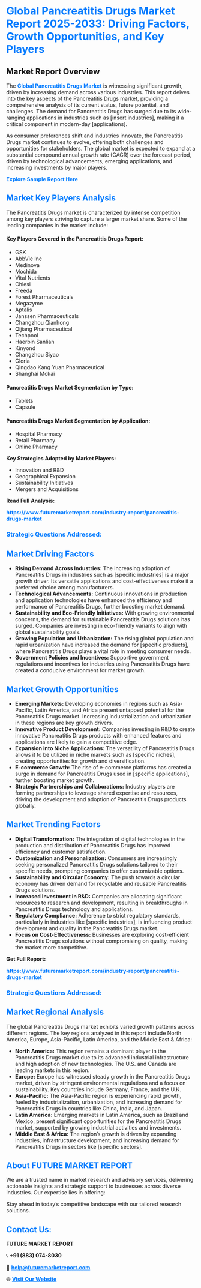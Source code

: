 <h1 style="color: #007BFF;">Global Pancreatitis Drugs Market Report 2025-2033: Driving Factors, Growth Opportunities, and Key Players</h1>

<section id="overview">
<h2>Market Report Overview</h2>
<p>The <a href="https://www.futuremarketreport.com/industry-report/pancreatitis-drugs-market" style="color: #007BFF; text-decoration: none;"><strong>Global Pancreatitis Drugs Market</strong></a> is witnessing significant growth, driven by increasing demand across various industries. This report delves into the key aspects of the Pancreatitis Drugs market, providing a comprehensive analysis of its current status, future potential, and challenges. The demand for Pancreatitis Drugs has surged due to its wide-ranging applications in industries such as [insert industries], making it a critical component in modern-day [applications].</p>
<p>As consumer preferences shift and industries innovate, the Pancreatitis Drugs market continues to evolve, offering both challenges and opportunities for stakeholders. The global market is expected to expand at a substantial compound annual growth rate (CAGR) over the forecast period, driven by technological advancements, emerging applications, and increasing investments by major players.</p>
</section>

<section id="overview">
<p><a href="https://www.futuremarketreport.com/request-sample/reportId=56917" style="color: #007BFF; text-decoration: none;"><strong>Explore Sample Report Here</strong></a></p>
</section>

<section id="key-players">
<h2 style="color: #007BFF;">Market Key Players Analysis</h2>
<p>The Pancreatitis Drugs market is characterized by intense competition among key players striving to capture a larger market share. Some of the leading companies in the market include:</p>
<h4>Key Players Covered in the Pancreatitis Drugs Report:</h4>
<ul><li>GSK</li><li>AbbVie Inc</li><li>Medinova</li><li>Mochida</li><li>Vital Nutrients</li><li>Chiesi</li><li>Freeda</li><li>Forest Pharmaceuticals</li><li>Megazyme</li><li>Aptalis</li><li>Janssen Pharmaceuticals</li><li>Changzhou Qianhong</li><li>Qijiang Pharmaceutical</li><li>Techpool</li><li>Haerbin Sanlian</li><li>Kinyond</li><li>Changzhou Siyao</li><li>Gloria</li><li>Qingdao Kang Yuan Pharmaceutical</li><li>Shanghai Mokai</li></ul>
<h4>Pancreatitis Drugs Market Segmentation by Type:</h4>
<ul><li>Tablets</li><li>Capsule</li></ul>

<h4>Pancreatitis Drugs Market Segmentation by Application:</h4>
<ul><li>Hospital Pharmacy</li><li>Retail Pharmacy</li><li>Online Pharmacy</li></ul>
<p><strong>Key Strategies Adopted by Market Players:</strong></p>
<ul>
<li>Innovation and R&D</li>
<li>Geographical Expansion</li>
<li>Sustainability Initiatives</li>
<li>Mergers and Acquisitions</li>
</ul>
</section>

<section>
<p><strong>Read Full Analysis: </strong></p><a href="https://www.futuremarketreport.com/industry-report/pancreatitis-drugs-market" style="color: #007BFF; text-decoration: none;"><strong>https://www.futuremarketreport.com/industry-report/pancreatitis-drugs-market</strong></a>
<h3 style="color: #007BFF;">Strategic Questions Addressed:</h3>
</section>

<section id="driving-factors">
<h2 style="color: #007BFF;">Market Driving Factors</h2>
<ul>
<li><strong>Rising Demand Across Industries:</strong> The increasing adoption of Pancreatitis Drugs in industries such as [specific industries] is a major growth driver. Its versatile applications and cost-effectiveness make it a preferred choice among manufacturers.</li>
<li><strong>Technological Advancements:</strong> Continuous innovations in production and application technologies have enhanced the efficiency and performance of Pancreatitis Drugs, further boosting market demand.</li>
<li><strong>Sustainability and Eco-Friendly Initiatives:</strong> With growing environmental concerns, the demand for sustainable Pancreatitis Drugs solutions has surged. Companies are investing in eco-friendly variants to align with global sustainability goals.</li>
<li><strong>Growing Population and Urbanization:</strong> The rising global population and rapid urbanization have increased the demand for [specific products], where Pancreatitis Drugs plays a vital role in meeting consumer needs.</li>
<li><strong>Government Policies and Incentives:</strong> Supportive government regulations and incentives for industries using Pancreatitis Drugs have created a conducive environment for market growth.</li>
</ul>
</section>

<section id="growth-opportunities">
<h2 style="color: #007BFF;">Market Growth Opportunities</h2>
<ul>
<li><strong>Emerging Markets:</strong> Developing economies in regions such as Asia-Pacific, Latin America, and Africa present untapped potential for the Pancreatitis Drugs market. Increasing industrialization and urbanization in these regions are key growth drivers.</li>
<li><strong>Innovative Product Development:</strong> Companies investing in R&D to create innovative Pancreatitis Drugs products with enhanced features and applications are likely to gain a competitive edge.</li>
<li><strong>Expansion into Niche Applications:</strong> The versatility of Pancreatitis Drugs allows it to be utilized in niche markets such as [specific niches], creating opportunities for growth and diversification.</li>
<li><strong>E-commerce Growth:</strong> The rise of e-commerce platforms has created a surge in demand for Pancreatitis Drugs used in [specific applications], further boosting market growth.</li>
<li><strong>Strategic Partnerships and Collaborations:</strong> Industry players are forming partnerships to leverage shared expertise and resources, driving the development and adoption of Pancreatitis Drugs products globally.</li>
</ul>
</section>

<section id="trending-factors">
<h2 style="color: #007BFF;">Market Trending Factors</h2>
<ul>
<li><strong>Digital Transformation:</strong> The integration of digital technologies in the production and distribution of Pancreatitis Drugs has improved efficiency and customer satisfaction.</li>
<li><strong>Customization and Personalization:</strong> Consumers are increasingly seeking personalized Pancreatitis Drugs solutions tailored to their specific needs, prompting companies to offer customizable options.</li>
<li><strong>Sustainability and Circular Economy:</strong> The push towards a circular economy has driven demand for recyclable and reusable Pancreatitis Drugs solutions.</li>
<li><strong>Increased Investment in R&D:</strong> Companies are allocating significant resources to research and development, resulting in breakthroughs in Pancreatitis Drugs technology and applications.</li>
<li><strong>Regulatory Compliance:</strong> Adherence to strict regulatory standards, particularly in industries like [specific industries], is influencing product development and quality in the Pancreatitis Drugs market.</li>
<li><strong>Focus on Cost-Effectiveness:</strong> Businesses are exploring cost-efficient Pancreatitis Drugs solutions without compromising on quality, making the market more competitive.</li>
</ul>
</section>

<section>
<p><strong>Get Full Report: </strong></p><a href="https://www.futuremarketreport.com/industry-report/pancreatitis-drugs-market" style="color: #007BFF; text-decoration: none;"><strong>https://www.futuremarketreport.com/industry-report/pancreatitis-drugs-market</strong></a>
<h3 style="color: #007BFF;">Strategic Questions Addressed:</h3>
</section>


<section id="regional-analysis">
<h2 style="color: #007BFF;">Market Regional Analysis</h2>
<p>The global Pancreatitis Drugs market exhibits varied growth patterns across different regions. The key regions analyzed in this report include North America, Europe, Asia-Pacific, Latin America, and the Middle East & Africa:</p>
<ul>
<li><strong>North America:</strong> This region remains a dominant player in the Pancreatitis Drugs market due to its advanced industrial infrastructure and high adoption of new technologies. The U.S. and Canada are leading markets in this region.</li>
<li><strong>Europe:</strong> Europe has witnessed steady growth in the Pancreatitis Drugs market, driven by stringent environmental regulations and a focus on sustainability. Key countries include Germany, France, and the U.K.</li>
<li><strong>Asia-Pacific:</strong> The Asia-Pacific region is experiencing rapid growth, fueled by industrialization, urbanization, and increasing demand for Pancreatitis Drugs in countries like China, India, and Japan.</li>
<li><strong>Latin America:</strong> Emerging markets in Latin America, such as Brazil and Mexico, present significant opportunities for the Pancreatitis Drugs market, supported by growing industrial activities and investments.</li>
<li><strong>Middle East & Africa:</strong> The region’s growth is driven by expanding industries, infrastructure development, and increasing demand for Pancreatitis Drugs in sectors like [specific sectors].</li>
</ul>
</section>

<footer>
<h2 style="color: #007BFF;">About FUTURE MARKET REPORT</h2>
<p>We are a trusted name in market research and advisory services, delivering actionable insights and strategic support to businesses across diverse industries. Our expertise lies in offering:</p>

<p>Stay ahead in today’s competitive landscape with our tailored research solutions.</p>

<h2 style="color: #007BFF;">Contact Us:</h2>
<p><strong>FUTURE MARKET REPORT</strong></p>
<p>📞 <strong>+91 (883) 074-8030</strong></p>
<p>📧 <strong><a href="mailto:help@futuremarketreport.com" style="color: #007BFF;">help@futuremarketreport.com</a></strong></p>
<p>🌐 <strong><a href="https://www.futuremarketreport.com/" style="color: #007BFF;">Visit Our Website</a></strong></p>
</footer>